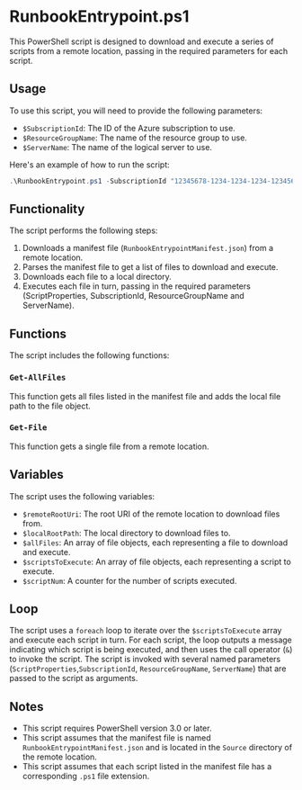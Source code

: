 # RunbookEntrypoint.ps1

This PowerShell script is designed to download and execute a series of scripts from a remote location, passing in the required parameters for each script.

## Usage

To use this script, you will need to provide the following parameters:

- `$SubscriptionId`: The ID of the Azure subscription to use.
- `$ResourceGroupName`: The name of the resource group to use.
- `$ServerName`: The name of the logical server to use.

Here's an example of how to run the script:

```powershell
.\RunbookEntrypoint.ps1 -SubscriptionId "12345678-1234-1234-1234-123456789012" -ResourceGroupName "MyResourceGroup" -ServerName "MyLogicalServer"
```

## Functionality

The script performs the following steps:

1. Downloads a manifest file (`RunbookEntrypointManifest.json`) from a remote location.
2. Parses the manifest file to get a list of files to download and execute.
3. Downloads each file to a local directory.
4. Executes each file in turn, passing in the required parameters (ScriptProperties, SubscriptionId, ResourceGroupName and ServerName).

## Functions

The script includes the following functions:

### `Get-AllFiles`

This function gets all files listed in the manifest file and adds the local file path to the file object.

### `Get-File`

This function gets a single file from a remote location.

## Variables

The script uses the following variables:

- `$remoteRootUri`: The root URI of the remote location to download files from.
- `$localRootPath`: The local directory to download files to.
- `$allFiles`: An array of file objects, each representing a file to download and execute.
- `$scriptsToExecute`: An array of file objects, each representing a script to execute.
- `$scriptNum`: A counter for the number of scripts executed.

## Loop

The script uses a `foreach` loop to iterate over the `$scriptsToExecute` array and execute each script in turn. For each script, the loop outputs a message indicating which script is being executed, and then uses the call operator (`&`) to invoke the script. The script is invoked with several named parameters (`ScriptProperties`,`SubscriptionId`, `ResourceGroupName`, `ServerName`) that are passed to the script as arguments.

## Notes

- This script requires PowerShell version 3.0 or later.
- This script assumes that the manifest file is named `RunbookEntrypointManifest.json` and is located in the `Source` directory of the remote location.
- This script assumes that each script listed in the manifest file has a corresponding `.ps1` file extension.